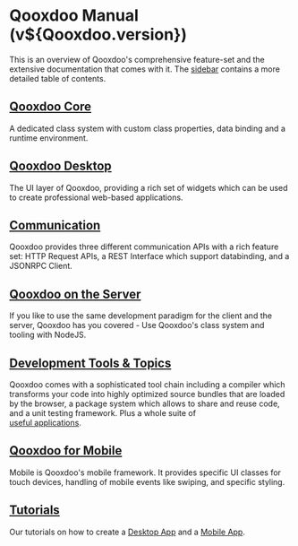 # Qooxdoo Manual (v${Qooxdoo.version})

This is an overview of Qooxdoo's comprehensive feature-set and the
extensive documentation that comes with it. The [sidebar](_sidebar.md)
            contains a more detailed table of contents.

## [Qooxdoo Core](core/)

A dedicated class system with custom class properties, data binding
and a  runtime environment.

## [Qooxdoo Desktop](desktop/gui)

The UI layer of Qooxdoo, providing a rich set of widgets which can be
used to create professional web-based applications.

## [Communication](communication/)

Qooxdoo provides three different communication APIs with a rich
feature set:  HTTP Request APIs, a REST Interface which support
databinding, and a JSONRPC  Client.

## [Qooxdoo on the Server](server/)

If you like to use the same development paradigm for the client and
the server, Qooxdoo has you covered - Use Qooxdoo's class system and
tooling with NodeJS.

## [Development Tools & Topics](development/)

Qooxdoo comes with a sophisticated tool chain including a compiler
which  transforms your code into highly optimized source bundles that
are loaded by  the browser, a package system which allows to share and
reuse code, and a unit testing framework. Plus a whole suite of  
[useful applications](apps.md).    

## [Qooxdoo for Mobile](mobile/)

Mobile is Qooxdoo's mobile framework. It provides specific UI classes
for touch devices, handling of mobile events like swiping, and
specific styling.

## [Tutorials](tutorial/)

Our tutorials on how to create a [Desktop App](tutorial/twitter/)
and a  [Mobile App](mobile/tutorial.md).

